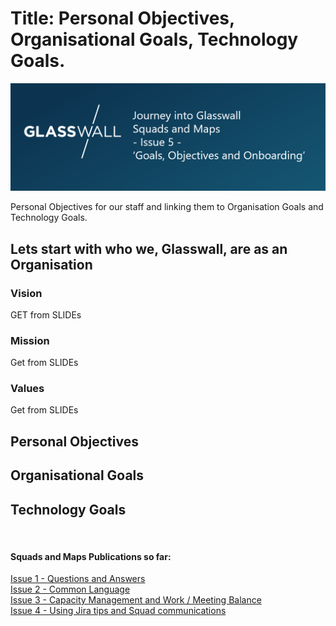 # Title: Personal Objectives, Organisational Goals, Technology Goals.

![image](Pictures/BlogIssue5.png)

Personal Objectives for our staff and linking them to Organisation Goals and Technology Goals.

## Lets start with who we, Glasswall, are as an Organisation

### Vision
GET from SLIDEs

### Mission
Get from SLIDEs

### Values
Get from SLIDEs

## Personal Objectives

## Organisational Goals

## Technology Goals


<br/>  

#### Squads and Maps Publications so far:
[Issue 1 - Questions and Answers](https://medium.com/glasswall-engineering/glasswall-squads-and-maps-issue-1-questions-a5056b8c37c9)  
[Issue 2 - Common Language](https://medium.com/glasswall-engineering/slideshare-glasswall-squads-and-maps-part-2-e3b8b222b72f)  
[Issue 3 - Capacity Management and Work / Meeting Balance](https://medium.com/glasswall-engineering/glasswall-squads-and-maps-issue-3-capacity-management-and-work-meeting-balance-cd7660d15100)  
[Issue 4 - Using Jira tips and Squad communications](https://medium.com/glasswall-engineering/jira-tips-and-squad-communications-2bbc7676aa10)
